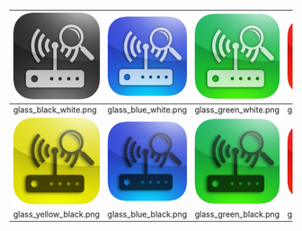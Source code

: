 | ![glass_black_white.png][glass_black_white]   | ![glass_blue_white.png][glass_blue_white] | ![glass_green_white.png][glass_green_white] | ![glass_red_white.png][glass_red_white] | ![glass_purple_white.png][glass_purple_white] | ![glass_yellow_white.png][glass_yellow_white] |
 | --------------------------------------------- | ----------------------------------------- | ------------------------------------------- | --------------------------------------- | --------------------------------------------- | --------------------------------------------- |
 | glass_black_white.png                         | glass_blue_white.png                      | glass_green_white.png                       | glass_red_white.png                     | glass_purple_white.png                        | glass_yellow_white.png                        | 
 | ![glass_yellow_black.png][glass_yellow_black] | ![glass_blue_black.png][glass_blue_black] | ![glass_green_black.png][glass_green_black] | ![glass_red_black.png][glass_red_black] | ![glass_purple_black.png][glass_purple_black] |
 | glass_yellow_black.png                        | glass_blue_black.png                      | glass_green_black.png                       | glass_red_black.png                     | glass_purple_black.png                        |



[glass_black_white]: /favicons/glass_black_white.png       "glass_black_white.png"
[glass_blue_white]: /favicons/glass_blue_white.png       "glass_blue_white.png"
[glass_green_white]: /favicons/glass_green_white.png       "glass_green_white.png"
[glass_red_white]: /favicons/glass_red_white.png       "glass_red_white.png"
[glass_purple_white]: /favicons/glass_purple_white.png       "glass_purple_white.png"
[glass_yellow_white]: /favicons/glass_yellow_white.png       "glass_yellow_white.png"
[glass_blue_black]: /favicons/glass_blue_black.png       "glass_blue_black.png"
[glass_green_black]: /favicons/glass_green_black.png       "glass_green_black.png"
[glass_red_black]: /favicons/glass_red_black.png       "glass_red_black.png"
[glass_purple_black]: /favicons/glass_purple_black.png       "glass_purple_black.png"
[glass_yellow_black]: /favicons/glass_yellow_black.png       "glass_yellow_black.png"
